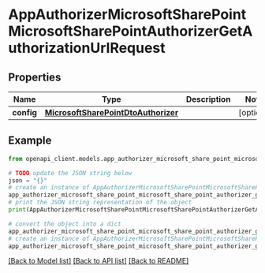# AppAuthorizerMicrosoftSharePointMicrosoftSharePointAuthorizerGetAuthorizationUrlRequest


## Properties

Name | Type | Description | Notes
------------ | ------------- | ------------- | -------------
**config** | [**MicrosoftSharePointDtoAuthorizer**](MicrosoftSharePointDtoAuthorizer.md) |  | [optional] 

## Example

```python
from openapi_client.models.app_authorizer_microsoft_share_point_microsoft_share_point_authorizer_get_authorization_url_request import AppAuthorizerMicrosoftSharePointMicrosoftSharePointAuthorizerGetAuthorizationUrlRequest

# TODO update the JSON string below
json = "{}"
# create an instance of AppAuthorizerMicrosoftSharePointMicrosoftSharePointAuthorizerGetAuthorizationUrlRequest from a JSON string
app_authorizer_microsoft_share_point_microsoft_share_point_authorizer_get_authorization_url_request_instance = AppAuthorizerMicrosoftSharePointMicrosoftSharePointAuthorizerGetAuthorizationUrlRequest.from_json(json)
# print the JSON string representation of the object
print(AppAuthorizerMicrosoftSharePointMicrosoftSharePointAuthorizerGetAuthorizationUrlRequest.to_json())

# convert the object into a dict
app_authorizer_microsoft_share_point_microsoft_share_point_authorizer_get_authorization_url_request_dict = app_authorizer_microsoft_share_point_microsoft_share_point_authorizer_get_authorization_url_request_instance.to_dict()
# create an instance of AppAuthorizerMicrosoftSharePointMicrosoftSharePointAuthorizerGetAuthorizationUrlRequest from a dict
app_authorizer_microsoft_share_point_microsoft_share_point_authorizer_get_authorization_url_request_from_dict = AppAuthorizerMicrosoftSharePointMicrosoftSharePointAuthorizerGetAuthorizationUrlRequest.from_dict(app_authorizer_microsoft_share_point_microsoft_share_point_authorizer_get_authorization_url_request_dict)
```
[[Back to Model list]](../README.md#documentation-for-models) [[Back to API list]](../README.md#documentation-for-api-endpoints) [[Back to README]](../README.md)


